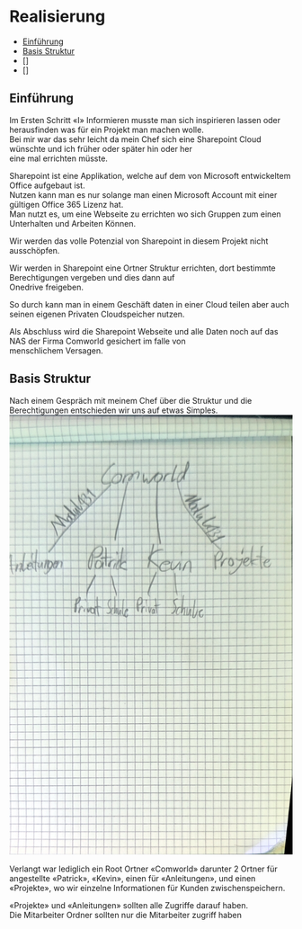 # Realisierung 
* [Einführung](#einführung) 
* [Basis Struktur](#basis-struktur)
* []
* []

## Einführung 

Im Ersten Schritt «I» Informieren musste man sich inspirieren lassen oder herausfinden was für ein Projekt man machen wolle.<br>
Bei mir war das sehr leicht da mein Chef sich eine Sharepoint Cloud wünschte und ich früher oder später hin oder her <br>eine mal errichten müsste. <br>

Sharepoint ist eine Applikation, welche auf dem von Microsoft entwickeltem Office aufgebaut ist.<br>
Nutzen kann man es nur solange man einen Microsoft Account mit einer gültigen Office 365 Lizenz hat. <br>
Man nutzt es, um eine Webseite zu errichten wo sich Gruppen zum einen Unterhalten und Arbeiten Können.<br>

Wir werden das volle Potenzial von Sharepoint in diesem Projekt nicht ausschöpfen. <br>

Wir werden in Sharepoint eine Ortner Struktur errichten, dort bestimmte Berechtigungen vergeben und dies dann auf <br>Onedrive freigeben.<br>

So durch kann man in einem Geschäft daten in einer Cloud teilen aber auch seinen eigenen Privaten Cloudspeicher nutzen.<br>

Als Abschluss wird die Sharepoint Webseite und alle Daten noch auf das NAS der Firma Comworld gesichert im falle von <br>menschlichem Versagen.

## Basis Struktur

Nach einem Gespräch mit meinem Chef über die Struktur und die Berechtigungen entschieden wir uns auf etwas Simples.<br>
![Konzept](Konzeptt.jpg)<br>

Verlangt war lediglich ein Root Ortner «Comworld» darunter 2 Ortner für angestellte «Patrick», «Kevin», einen für «Anleitungen», und einen «Projekte», wo wir einzelne Informationen für Kunden zwischenspeichern.<br>

«Projekte» und «Anleitungen» sollten alle Zugriffe darauf haben.<br>
Die Mitarbeiter Ordner sollten nur die Mitarbeiter zugriff haben 
